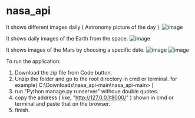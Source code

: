 # nasa_api
It shows different images daily ( Astronomy picture of the day ).
![image](https://user-images.githubusercontent.com/75579825/191638927-bada91fd-7356-42fb-a97e-a3f8e7469af0.png)


It shows daily images of the Earth from the space.
![image](https://user-images.githubusercontent.com/75579825/191639118-eb4bd85e-1a0d-4df9-8280-6ccab0cbd9ee.png)

It shows images of the Mars by choosing a specific date.
![image](https://user-images.githubusercontent.com/75579825/191639186-1a31fd32-ea91-46c8-adc1-b4891ee19a32.png)
![image](https://user-images.githubusercontent.com/75579825/191639414-c1348396-fcea-4ffc-b77a-f8cd37805fb9.png)


To run the application:
1. Download the zip file from Code button.
2. Unzip the folder and go to the root directory in cmd or terminal.
   for example( C:\Downloads\nasa_api-main\nasa_api-main> )
3. run "Python manage.py runserver" withoue double quotes.
4. copy the address ( like, "http://127.0.0.1:8000/" ) shown in cmd or terminal and paste that on the browser.
5. finish.

